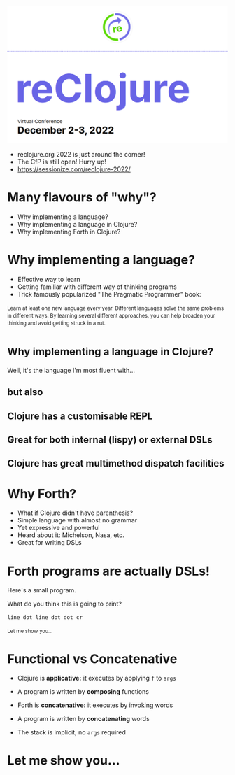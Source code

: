 #### <small></small>

<img src="https://raw.githubusercontent.com/reborg/clorth-talk/master/202210-clojurians-meetup/media/reclojure.png" width="600">

* reclojure.org 2022 is just around the corner!
* The CfP is still open! Hurry up!
* https://sessionize.com/reclojure-2022/

# Many flavours of "why"?

* Why implementing a language?
* Why implementing a language in Clojure?
* Why implementing Forth in Clojure?

# Why implementing a language?

* Effective way to learn
* Getting familiar with different way of thinking programs
* Trick famously popularized "The Pragmatic Programmer" book:

>
<small>
Learn at least one new language every year. Different languages solve the same problems in different ways. By learning several different approaches, you can help broaden your thinking and avoid getting struck in a rut.
</small>

# <small>Why implementing a language in Clojure?</small>

Well, it's the language I'm most fluent with...

## but also
## Clojure has a customisable REPL
## Great for both internal (lispy) or external DSLs
## Clojure has great multimethod dispatch facilities

# Why Forth?

* What if Clojure didn't have parenthesis?
* Simple language with almost no grammar
* Yet expressive and powerful
* Heard about it: Michelson, Nasa, etc.
* Great for writing DSLs

# Forth programs are actually DSLs!

Here's a small program.

What do you think this is going to print?

```forth
line dot line dot dot cr
```

<small>Let me show you...</small>

# Functional vs Concatenative

* Clojure is **applicative:** it executes by applying `f` to `args`
* A program is written by **composing** functions

* Forth is **concatenative:** it executes by invoking words
* A program is written by **concatenating** words
* The stack is implicit, no `args` required

# Let me show you…

